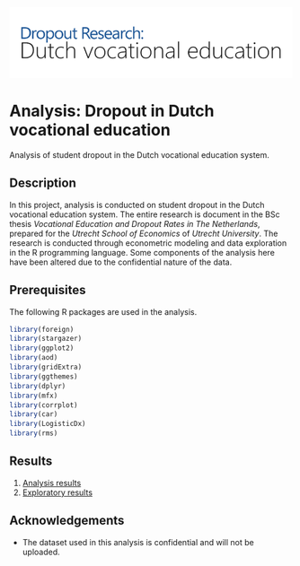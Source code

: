 ![Header](https://github.com/LPvdT/dropout-analysis/blob/master/img/header.png)

# Analysis: Dropout in Dutch vocational education

Analysis of student dropout in the Dutch vocational education system.

## Description

In this project, analysis is conducted on student dropout in the Dutch vocational education system. The entire research is document in the BSc thesis _Vocational Education and Dropout Rates in The Netherlands_, prepared for the _Utrecht School of Economics_ of _Utrecht University_. The research is conducted through econometric modeling and data exploration in the R programming language. Some components of the analysis here have been altered due to the confidential nature of the data.

## Prerequisites

The following R packages are used in the analysis.

```R
library(foreign)
library(stargazer)
library(ggplot2)
library(aod)
library(gridExtra)
library(ggthemes)
library(dplyr)
library(mfx)
library(corrplot)
library(car)
library(LogisticDx)
library(rms)
```

## Results

1. [Analysis results](https://lpvdt.github.io/dropout-analysis/causal.html)
2. [Exploratory results](https://lpvdt.github.io/dropout-analysis/exploratory.html)

## Acknowledgements

* The dataset used in this analysis is confidential and will not be uploaded.
